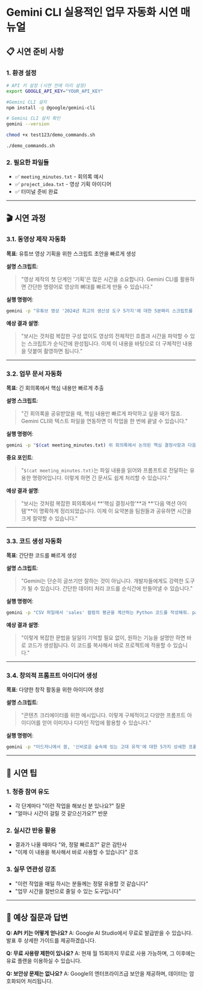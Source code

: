 # Gemini CLI 실용적인 업무 자동화 시연 매뉴얼

## 📋 시연 준비 사항

### 1. 환경 설정

```bash
# API 키 설정 (시연 전에 미리 설정)
export GOOGLE_API_KEY="YOUR_API_KEY"

#Gemini CLI 설치
npm install -g @google/gemini-cli

# Gemini CLI 설치 확인
gemini --version
```

```bash
chmod +x test123/demo_commands.sh
```

```bash
./demo_commands.sh
```

### 2. 필요한 파일들

- ✅ `meeting_minutes.txt` - 회의록 예시
- ✅ `project_idea.txt` - 영상 기획 아이디어
- ✅ 터미널 준비 완료

---

## 🎬 시연 과정

### **3.1. 동영상 제작 자동화**

**목표**: 유튜브 영상 기획을 위한 스크립트 초안을 빠르게 생성

**설명 스크립트**:

> "영상 제작의 첫 단계인 '기획'은 많은 시간을 소요합니다. Gemini CLI를 활용하면 간단한 명령어로 영상의 뼈대를 빠르게 만들 수 있습니다."

**실행 명령어**:

```bash
gemini -p "유튜브 영상 '2024년 최고의 생산성 도구 5가지'에 대한 5분짜리 스크립트를 작성해줘. 서론, 본론(각 도구별 설명), 결론을 포함하고, 각 섹션에 예상 시간을 표시해줘. 말투는 활기차고 친근하게."
```

**예상 결과 설명**:

> "보시는 것처럼 복잡한 구성 없이도 영상의 전체적인 흐름과 시간을 파악할 수 있는 스크립트가 순식간에 완성됩니다. 이제 이 내용을 바탕으로 더 구체적인 내용을 덧붙여 촬영하면 됩니다."

---

### **3.2. 업무 문서 자동화**

**목표**: 긴 회의록에서 핵심 내용만 빠르게 추출

**설명 스크립트**:

> "긴 회의록을 공유받았을 때, 핵심 내용만 빠르게 파악하고 싶을 때가 많죠. Gemini CLI와 텍스트 파일을 연동하면 이 작업을 한 번에 끝낼 수 있습니다."

**실행 명령어**:

```bash
gemini -p "$(cat meeting_minutes.txt) 위 회의록에서 논의된 핵심 결정사항과 다음 액션 아이템을 요약해줘."
```

**중요 포인트**:

> "`$(cat meeting_minutes.txt)`는 파일 내용을 읽어와 프롬프트로 전달하는 유용한 명령어입니다. 이렇게 하면 긴 문서도 쉽게 처리할 수 있습니다."

**예상 결과 설명**:

> "보시는 것처럼 복잡한 회의록에서 **'핵심 결정사항'**과 **'다음 액션 아이템'**이 명확하게 정리되었습니다. 이제 이 요약본을 팀원들과 공유하면 시간을 크게 절약할 수 있습니다."

---

### **3.3. 코드 생성 자동화**

**목표**: 간단한 코드를 빠르게 생성

**설명 스크립트**:

> "Gemini는 단순히 글쓰기만 잘하는 것이 아닙니다. 개발자들에게도 강력한 도구가 될 수 있습니다. 간단한 데이터 처리 코드를 순식간에 만들어낼 수 있습니다."

**실행 명령어**:

```bash
gemini -p "CSV 파일에서 'sales' 컬럼의 평균을 계산하는 Python 코드를 작성해줘. pandas 라이브러리를 사용하고 주석을 상세하게 달아줘."
```

**예상 결과 설명**:

> "이렇게 복잡한 문법을 일일이 기억할 필요 없이, 원하는 기능을 설명만 하면 바로 코드가 생성됩니다. 이 코드를 복사해서 바로 프로젝트에 적용할 수 있습니다."

---

### **3.4. 창의적 프롬프트 아이디어 생성**

**목표**: 다양한 창작 활동을 위한 아이디어 생성

**설명 스크립트**:

> "콘텐츠 크리에이터를 위한 예시입니다. 이렇게 구체적이고 다양한 프롬프트 아이디어를 얻어 이미지나 디자인 작업에 활용할 수 있습니다."

**실행 명령어**:

```bash
gemini -p "미드저니에서 쓸, '신비로운 숲속에 있는 고대 유적'에 대한 5가지 상세한 프롬프트 아이디어를 알려줘. (예: 사진작가, 애니메이션 스타일 등)"
```

---

## 🎯 시연 팁

### 1. 청중 참여 유도

- 각 단계마다 "이런 작업을 해보신 분 있나요?" 질문
- "얼마나 시간이 걸릴 것 같으신가요?" 반문

### 2. 실시간 반응 활용

- 결과가 나올 때마다 "와, 정말 빠르죠?" 같은 감탄사
- "이제 이 내용을 복사해서 바로 사용할 수 있습니다" 강조

### 3. 실무 연관성 강조

- "이런 작업을 매일 하시는 분들께는 정말 유용할 것 같습니다"
- "업무 시간을 절반으로 줄일 수 있는 도구입니다"

---

## 📝 예상 질문과 답변

**Q: API 키는 어떻게 얻나요?**
A: Google AI Studio에서 무료로 발급받을 수 있습니다. 발표 후 상세한 가이드를 제공하겠습니다.

**Q: 무료 사용량 제한이 있나요?**
A: 현재 월 15회까지 무료로 사용 가능하며, 그 이후에는 유료 플랜을 이용하실 수 있습니다.

**Q: 보안상 문제는 없나요?**
A: Google의 엔터프라이즈급 보안을 제공하며, 데이터는 암호화되어 처리됩니다.
